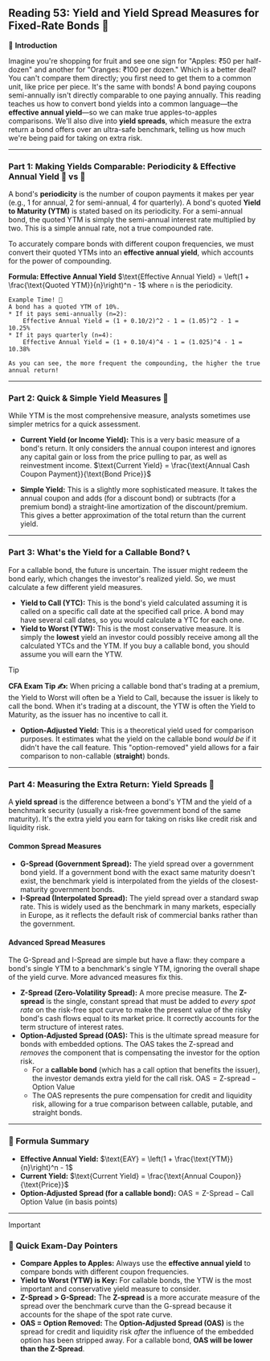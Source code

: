 ## Reading 53: Yield and Yield Spread Measures for Fixed-Rate Bonds 📏

🎯 **Introduction**

Imagine you're shopping for fruit and see one sign for "Apples: ₹50 per half-dozen" and another for "Oranges: ₹100 per dozen." Which is a better deal? You can't compare them directly; you first need to get them to a common unit, like price per piece. It's the same with bonds! A bond paying coupons semi-annually isn't directly comparable to one paying annually. This reading teaches us how to convert bond yields into a common language—the **effective annual yield**—so we can make true apples-to-apples comparisons. We'll also dive into **yield spreads**, which measure the extra return a bond offers over an ultra-safe benchmark, telling us how much we're being paid for taking on extra risk.

---

### Part 1: Making Yields Comparable: Periodicity & Effective Annual Yield 🍎 vs 🍊

A bond's **periodicity** is the number of coupon payments it makes per year (e.g., 1 for annual, 2 for semi-annual, 4 for quarterly). A bond's quoted **Yield to Maturity (YTM)** is stated based on its periodicity. For a semi-annual bond, the quoted YTM is simply the semi-annual interest rate multiplied by two. This is a simple annual rate, not a true compounded rate.

To accurately compare bonds with different coupon frequencies, we must convert their quoted YTMs into an **effective annual yield**, which accounts for the power of compounding.

**Formula: Effective Annual Yield**
$\text{Effective Annual Yield} = \left(1 + \frac{\text{Quoted YTM}}{n}\right)^n - 1$
where `n` is the periodicity.


```text
Example Time! 🧮
A bond has a quoted YTM of 10%.
* If it pays semi-annually (n=2):
    Effective Annual Yield = (1 + 0.10/2)^2 - 1 = (1.05)^2 - 1 = 10.25%
* If it pays quarterly (n=4):
    Effective Annual Yield = (1 + 0.10/4)^4 - 1 = (1.025)^4 - 1 = 10.38%

As you can see, the more frequent the compounding, the higher the true annual return!
```

---

### Part 2: Quick & Simple Yield Measures 🔢

While YTM is the most comprehensive measure, analysts sometimes use simpler metrics for a quick assessment.

* **Current Yield (or Income Yield):** This is a very basic measure of a bond's return. It only considers the annual coupon interest and ignores any capital gain or loss from the price pulling to par, as well as reinvestment income.
    $\text{Current Yield} = \frac{\text{Annual Cash Coupon Payment}}{\text{Bond Price}}$

* **Simple Yield:** This is a slightly more sophisticated measure. It takes the annual coupon and adds (for a discount bond) or subtracts (for a premium bond) a straight-line amortization of the discount/premium. This gives a better approximation of the total return than the current yield.

---

### Part 3: What's the Yield for a Callable Bond? 📞

For a callable bond, the future is uncertain. The issuer might redeem the bond early, which changes the investor's realized yield. So, we must calculate a few different yield measures.

* **Yield to Call (YTC):** This is the bond's yield calculated assuming it is called on a specific call date at the specified call price. A bond may have several call dates, so you would calculate a YTC for each one.
* **Yield to Worst (YTW):** This is the most conservative measure. It is simply the **lowest** yield an investor could possibly receive among all the calculated YTCs and the YTM. If you buy a callable bond, you should assume you will earn the YTW.

> [!TIP]
> **CFA Exam Tip ✍️:** When pricing a callable bond that's trading at a premium, the Yield to Worst will often be a Yield to Call, because the issuer is likely to call the bond. When it's trading at a discount, the YTW is often the Yield to Maturity, as the issuer has no incentive to call it.

* **Option-Adjusted Yield:** This is a theoretical yield used for comparison purposes. It estimates what the yield on the callable bond *would be* if it didn't have the call feature. This "option-removed" yield allows for a fair comparison to non-callable (**straight**) bonds.

---

### Part 4: Measuring the Extra Return: Yield Spreads 📏

A **yield spread** is the difference between a bond's YTM and the yield of a benchmark security (usually a risk-free government bond of the same maturity). It's the extra yield you earn for taking on risks like credit risk and liquidity risk.

#### **Common Spread Measures**
* **G-Spread (Government Spread):** The yield spread over a government bond yield. If a government bond with the exact same maturity doesn't exist, the benchmark yield is interpolated from the yields of the closest-maturity government bonds.
* **I-Spread (Interpolated Spread):** The yield spread over a standard swap rate. This is widely used as the benchmark in many markets, especially in Europe, as it reflects the default risk of commercial banks rather than the government.

#### **Advanced Spread Measures**
The G-Spread and I-Spread are simple but have a flaw: they compare a bond's single YTM to a benchmark's single YTM, ignoring the overall shape of the yield curve. More advanced measures fix this.

* **Z-Spread (Zero-Volatility Spread):** A more precise measure. The **Z-spread** is the single, constant spread that must be added to *every spot rate* on the risk-free spot curve to make the present value of the risky bond's cash flows equal to its market price. It correctly accounts for the term structure of interest rates.
* **Option-Adjusted Spread (OAS):** This is the ultimate spread measure for bonds with embedded options. The OAS takes the Z-spread and *removes* the component that is compensating the investor for the option risk.
    * For a **callable bond** (which has a call option that benefits the issuer), the investor demands extra yield for the call risk.
        $\text{OAS} = \text{Z-spread} - \text{Option Value}$
    * The OAS represents the pure compensation for credit and liquidity risk, allowing for a true comparison between callable, putable, and straight bonds.

---

### 🧪 Formula Summary

* **Effective Annual Yield:** $\text{EAY} = \left(1 + \frac{\text{YTM}}{n}\right)^n - 1$
* **Current Yield:** $\text{Current Yield} = \frac{\text{Annual Coupon}}{\text{Price}}$
* **Option-Adjusted Spread (for a callable bond):** $\text{OAS} = \text{Z-Spread} - \text{Call Option Value (in basis points)}$

---

> [!IMPORTANT]
> ### 🎯 Quick Exam-Day Pointers
>
> * **Compare Apples to Apples:** Always use the **effective annual yield** to compare bonds with different coupon frequencies.
> * **Yield to Worst (YTW) is Key:** For callable bonds, the YTW is the most important and conservative yield measure to consider.
> * **Z-Spread > G-Spread:** The **Z-spread** is a more accurate measure of the spread over the benchmark curve than the G-spread because it accounts for the shape of the spot rate curve.
> * **OAS = Option Removed:** The **Option-Adjusted Spread (OAS)** is the spread for credit and liquidity risk *after* the influence of the embedded option has been stripped away. For a callable bond, **OAS will be lower than the Z-Spread**.